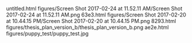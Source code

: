 untitled.html
figures/Screen Shot 2017-02-24 at 11.52.11 AM/Screen Shot 2017-02-24 at 11.52.11 AM.png
63e3.html
figures/Screen Shot 2017-02-20 at 10.44.15 PM/Screen Shot 2017-02-20 at 10.44.15 PM.png
8293.html
figures/thesis_plan_version_b/thesis_plan_version_b.png
ae2e.html
figures/puppy_test/puppy_test.jpg
